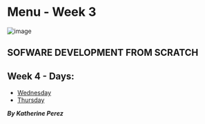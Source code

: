 # Menu - Week 3

![image](https://user-images.githubusercontent.com/86013814/166605776-68c2b754-9143-485d-8bb4-6645c10316d0.png)

## SOFWARE DEVELOPMENT FROM SCRATCH

## Week 4 - Days:

- [Wednesday](https://github.com/kathe92/core-code-from-scratch-readme/blob/main/WEEK-4/README-WEEK-4-WEDNESDAY.md)
- [Thursday](https://github.com/kathe92/core-code-from-scratch-readme/blob/main/WEEK-4/README-WEEK-4-THURSDAY.md)

***By Katherine Perez***
